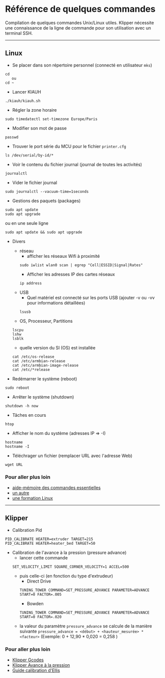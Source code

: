 # Référence de quelques commandes

Compilation de quelques commandes Unix/Linux utiles. Klipper nécessite une connaissance de la ligne de commande pour son utilisation avec un terminal SSH.

-----------------------------

## Linux

- Se placer dans son répertoire personnel (connecté en utilisateur `mks`)
```
cd
   ou
cd ~  
```

- Lancer KIAUH
```
./kiauh/kiauh.sh
```
  
- Régler la zone horaire
```
sudo timedatectl set-timezone Europe/Paris
```

- Modifier son mot de passe
```
passwd
```

- Trouver le port série du MCU pour le fichier `printer.cfg`
```
ls /dev/serial/by-id/*
```

- Voir le contenu du fichier journal (journal de toutes les activités)
```
journalctl 
```

- Vider le fichier journal
```
sudo journalctl --vacuum-time=1seconds
```

- Gestions des paquets (packages)
```
sudo apt update 
sudo apt upgrade
```
ou en une seule ligne
```
sudo apt update && sudo apt upgrade
```

- Divers
  - réseau
    - afficher les réseaux Wifi à proximité
    ```
    sudo iwlist wlan0 scan | egrep "Cell|ESSID|Signal|Rates"
    ```
    - Afficher les adresses IP des cartes réseaux
    ```
    ip address
    ```
  - USB
    - Quel matériel est connecté sur les ports USB (ajouter -v ou -vv pour informations détaillées)
    ```
    lsusb
    ```
  - OS, Processeur, Partitions
  ```
  lscpu
  lshw
  lsblk
  ```
  - quelle version du SI (OS) est installée
  ```
  cat /etc/os-release
  cat /etc/armbian-release
  cat /etc/armbian-image-release
  cat /etc/*release
  ```

- Redémarrer le système (reboot)
```
sudo reboot
```

- Arrêter le système (shutdown)
```
shutdown -h now
```

- Tâches en cours
```
htop
```

- Afficher le nom du système (adresses IP => -I)
```
hostname
hostname -I
```

- Téléchrager un fichier (remplacer URL avec l'adresse Web)
```
wget URL
```

### Pour aller plus loin

- [aide-mémoire des commandes essentielles](https://www.linuxtricks.fr/wiki/memo-commandes-de-base-linux)
- [un autre](https://www.ionos.fr/digitalguide/serveur/configuration/commandes-linux/)
- [une formation Linux](https://blog.microlinux.fr/formation-linux/)

------------------------------

## Klipper

- Calibration Pid
```
PID_CALIBRATE HEATER=extruder TARGET=215
PID_CALIBRATE HEATER=heater_bed TARGET=50
```

- Calibration de l'avance à la pression (pressure advance)
  - lancer cette commande
  ```
  SET_VELOCITY_LIMIT SQUARE_CORNER_VELOCITY=1 ACCEL=500
  ```
  - puis celle-ci (en fonction du type d'extrudeur)
    - Direct Drive
    ```
    TUNING_TOWER COMMAND=SET_PRESSURE_ADVANCE PARAMETER=ADVANCE START=0 FACTOR=.005
    ```  
    - Bowden
    ```
    TUNING_TOWER COMMAND=SET_PRESSURE_ADVANCE PARAMETER=ADVANCE START=0 FACTOR=.020
    ```
  - la valeur du paramètre `pressure_advance` se calcule de la manière suivante `pressure_advance = <début> + <hauteur_mesurée> * <facteur>` (Exemple: 0 + 12,90 * 0,020 = 0,258 ) 

### Pour aller plus loin

- [Klipper Gcodes](https://www.klipper3d.org/fr/G-Codes.html#g-codes)
- [Klipper Avance à la pression](https://www.klipper3d.org/fr/Pressure_Advance.html#avance-a-la-pression)
- [Guide calibration d'Ellis](https://ellis3dp.com/Print-Tuning-Guide/)
